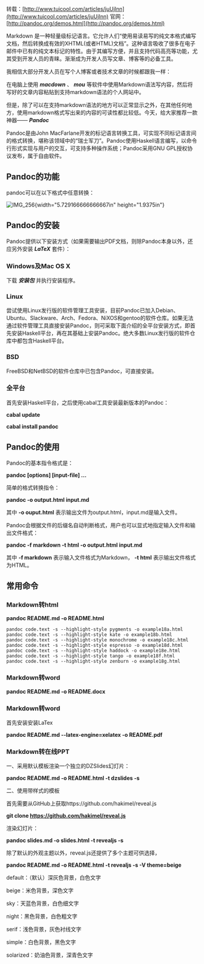 转载：[http://www.tuicool.com/articles/juUjInn](http://www.tuicool.com/articles/juUjInn)
官网：[http://pandoc.org/demos.html](http://pandoc.org/demos.html)

Markdown
是一种轻量级标记语言。它允许人们“使用易读易写的纯文本格式编写文档，然后转换成有效的XHTML(或者HTML)文档”。这种语言吸收了很多在电子邮件中已有的纯文本标记的特性。由于其编写方便，并且支持代码高亮等功能，尤其受到开发人员的青睐。渐渐成为开发人员写文章、博客等的必备工具。

我相信大部分开发人员在写个人博客或者技术文章的时候都跟我一样：

在电脑上使用 ***macdown*** 、 ***mou*** 等软件中使用Markdown语法写内容，然后将写好的文章内容粘贴到支持markdown语法的个人网站中。

但是，除了可以在支持markdown语法的地方可以正常显示之外，在其他任何地方，使用markdown格式写出来的内容的可读性都比较低。今天，给大家推荐一款神器—— ***Pandoc***

Pandoc是由John
MacFarlane开发的标记语言转换工具，可实现不同标记语言间的格式转换，堪称该领域中的“瑞士军刀”。Pandoc使用Haskell语言编写，以命令行形式实现与用户的交互，可支持多种操作系统；Pandoc采用GNU
GPL授权协议发布，属于自由软件。

**Pandoc的功能**
----------------

pandoc可以在以下格式中任意转换：

![IMG\_256](media/image1.png){width="5.729166666666667in"
height="1.9375in"}

**Pandoc的安装**
----------------

Pandoc提供以下安装方式（如果需要输出PDF文档，则除Pandoc本身以外，还应另外安装 ***LaTeX*** 套件）：

### **Windows及Mac OS X**

下载 ***安装包*** 并执行安装程序。

### **Linux**

尝试使用Linux发行版的软件管理工具安装，目前Pandoc已加入Debian、Ubuntu、Slackware、Arch、Fedora、NiXOS和gentoo的软件仓库。如果无法通过软件管理工具直接安装Pandoc，则可采取下面介绍的全平台安装方式，即首先安装Haskell平台，再在其基础上安装Pandoc。绝大多数Linux发行版的软件仓库中都包含Haskell平台。

### **BSD**

FreeBSD和NetBSD的软件仓库中已包含Pandoc，可直接安装。

### **全平台**

首先安装Haskell平台，之后使用cabal工具安装最新版本的Pandoc：

**cabal update**

**cabal install pandoc**

**Pandoc的使用**
----------------

Pandoc的基本指令格式是：

**pandoc \[options\] \[input-file\] ...**

简单的格式转换指令：

**pandoc -o output.html input.md**

其中 **-o ouput.html** 表示输出文件为output.html，input.md是输入文件。

Pandoc会根据文件的后缀名自动判断格式，用户也可以显式地指定输入文件和输出文件格式：

**pandoc -f markdown -t html -o output.html input.md**

其中 **-f markdown** 表示输入文件格式为Markdown， **-t
html** 表示输出文件格式为HTML。

**常用命令**
------------

### **Markdown转html**

**pandoc README.md -o README.html**
```
pandoc code.text -s --highlight-style pygments -o example18a.html
pandoc code.text -s --highlight-style kate -o example18b.html
pandoc code.text -s --highlight-style monochrome -o example18c.html
pandoc code.text -s --highlight-style espresso -o example18d.html
pandoc code.text -s --highlight-style haddock -o example18e.html
pandoc code.text -s --highlight-style tango -o example18f.html
pandoc code.text -s --highlight-style zenburn -o example18g.html
```
### **Markdown转word**

**pandoc README.md -o README.docx**

### **Markdown转word**

首先安装安装LaTex

**pandoc README.md --latex-engine=xelatex -o README.pdf**

### **Markdown转在线PPT**

一、采用默认模板渲染一个独立的DZSlides幻灯片：

**pandoc README.md -o README.html -t dzslides -s**

二、使用带样式的模板

首先需要从GitHub上获取https://github.com/hakimel/reveal.js

**git clone https://github.com/hakimel/reveal.js**

渲染幻灯片：

**pandoc slides.md -o slides.html -t revealjs -s**

除了默认的外观主题以外，reveal.js还提供了多个主题可供选择，

**pandoc README.md -o README.html -t revealjs -s -V theme=beige**

default：（默认）深灰色背景，白色文字

beige：米色背景，深色文字

sky：天蓝色背景，白色细文字

night：黑色背景，白色粗文字

serif：浅色背景，灰色衬线文字

simple：白色背景，黑色文字

solarized：奶油色背景，深青色文字
